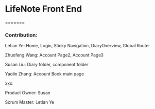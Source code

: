 # LifeNote Front End

=======
### Contribution:

Letian Ye: Home, Login, Sticky Navigation, DiaryOverview, Global Router

Zhuofeng Wang: Account Page2, Account Page3

Susan Liu: Diary folder, component folder

Yaolin Zhang: Account Book main page

xxx:



Product Owner: Susan

Scrum Master: Letian Ye

